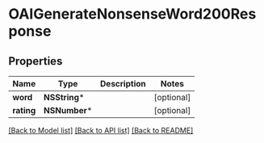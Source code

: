 # OAIGenerateNonsenseWord200Response

## Properties
Name | Type | Description | Notes
------------ | ------------- | ------------- | -------------
**word** | **NSString*** |  | [optional] 
**rating** | **NSNumber*** |  | [optional] 

[[Back to Model list]](../README.md#documentation-for-models) [[Back to API list]](../README.md#documentation-for-api-endpoints) [[Back to README]](../README.md)



